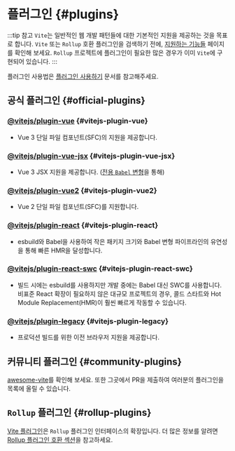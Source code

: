 # 플러그인 {#plugins}

:::tip 참고
`Vite`는 일반적인 웹 개발 패턴들에 대한 기본적인 지원을 제공하는 것을 목표로 합니다. `Vite` 또는 `Rollup` 호환 플러그인을 검색하기 전에, [지원하는 기능들](../guide/features.md) 페이지를 확인해 보세요. `Rollup` 프로젝트에 플러그인이 필요한 많은 경우가 이미 `Vite`에 구현되어 있습니다.
:::

플러그인 사용법은 [플러그인 사용하기](../guide/using-plugins) 문서를 참고해주세요.

## 공식 플러그인 {#official-plugins}

### [@vitejs/plugin-vue](https://github.com/vitejs/vite-plugin-vue/tree/main/packages/plugin-vue) {#vitejs-plugin-vue}

- Vue 3 단일 파일 컴포넌트(SFC)의 지원을 제공합니다.

### [@vitejs/plugin-vue-jsx](https://github.com/vitejs/vite-plugin-vue/tree/main/packages/plugin-vue-jsx) {#vitejs-plugin-vue-jsx}

- Vue 3 JSX 지원을 제공합니다. ([전용 `Babel` 변형](https://github.com/vuejs/jsx-next)을 통해)

### [@vitejs/plugin-vue2](https://github.com/vitejs/vite-plugin-vue2) {#vitejs-plugin-vue2}

- Vue 2 단일 파일 컴포넌트(SFC)를 지원합니다.

### [@vitejs/plugin-react](https://github.com/vitejs/vite-plugin-react/tree/main/packages/plugin-react) {#vitejs-plugin-react}

- esbuild와 Babel을 사용하여 작은 패키지 크기와 Babel 변형 파이프라인의 유연성을 통해 빠른 HMR을 달성합니다.

### [@vitejs/plugin-react-swc](https://github.com/vitejs/vite-plugin-react-swc) {#vitejs-plugin-react-swc}

- 빌드 시에는 esbuild를 사용하지만 개발 중에는 Babel 대신 SWC를 사용합니다. 비표준 React 확장이 필요하지 않은 대규모 프로젝트의 경우, 콜드 스타트와 Hot Module Replacement(HMR)이 훨씬 빠르게 작동할 수 있습니다.

### [@vitejs/plugin-legacy](https://github.com/vitejs/vite/tree/main/packages/plugin-legacy) {#vitejs-plugin-legacy}

- 프로덕션 빌드를 위한 이전 브라우저 지원을 제공합니다.

## 커뮤니티 플러그인 {#community-plugins}

[awesome-vite](https://github.com/vitejs/awesome-vite)를 확인해 보세요. 또한 그곳에서 PR을 제출하여 여러분의 플러그인을 목록에 올릴 수 있습니다.

## `Rollup` 플러그인 {#rollup-plugins}

[Vite 플러그인](../guide/api-plugin)은 `Rollup` 플러그인 인터페이스의 확장입니다. 더 많은 정보를 알려면 [Rollup 플러그인 호환 섹션](../guide/api-plugin#rollup-plugin-compatibility)을 참고하세요.
